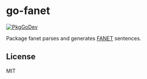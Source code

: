 # go-fanet

[![PkgGoDev](https://pkg.go.dev/badge/github.com/twpayne/go-fanet)](https://pkg.go.dev/github.com/twpayne/go-fanet)

Package fanet parses and generates [FANET](https://github.com/3s1d/fanet-stm32) sentences.

## License

MIT
